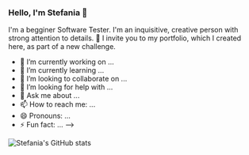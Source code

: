 ### Hello, I'm Stefania 👋 
I'm a begginer Software Tester. I'm an inquisitive, creative person with strong attention to details. 
:paperclip: I invite you to my portfolio, which I created here, as part of a new challenge.

- 🔭 I’m currently working on ...
- 🌱 I’m currently learning ...
- 👯 I’m looking to collaborate on ...
- 🤔 I’m looking for help with ...
- 💬 Ask me about ...
- 📫 How to reach me: ...
- 😄 Pronouns: ...
- ⚡ Fun fact: ...
-->
  
![Stefania's GitHub stats](https://github-readme-stats.vercel.app/api?username=stefaniabemben&show_icons=true&theme=transparent)

